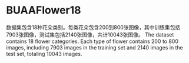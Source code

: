 # BUAAFlower18
数据集包含18种花朵类别。每类花朵包含200到800张图像，其中训练集包括7903张图像，测试集包括2140张图像，共计10043张图像。
The dataset contains 18 flower categories. Each type of flower contains 200 to 800 images, including 7903 images in the training set and 2140 images in the test set, totaling 10043 images.
